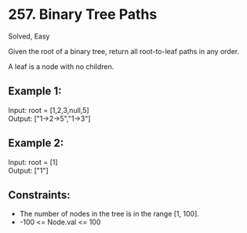 # 257. Binary Tree Paths
Solved, Easy

Given the root of a binary tree, return all root-to-leaf paths in any order.  

A leaf is a node with no children.  

 

Example 1:
---
Input: root = [1,2,3,null,5]  
Output: ["1->2->5","1->3"]  

Example 2:
---
Input: root = [1]  
Output: ["1"]  
 

Constraints:
---
* The number of nodes in the tree is in the range [1, 100].
* -100 <= Node.val <= 100
